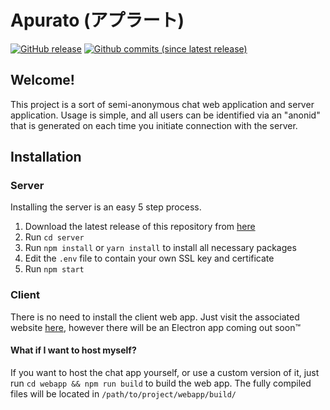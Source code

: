Apurato (アプラート)
==============
[![GitHub release](https://img.shields.io/github/release/afroraydude/anonymous-chat.svg)]() [![Github commits (since latest release)](https://img.shields.io/github/commits-since/afroraydude/anonymous-chat/latest.svg)]()

## Welcome!
This project is a sort of semi-anonymous chat web application and server application. Usage is simple, and all users can be identified via an "anonid" that is generated on each time you initiate connection with the server.


## Installation

### Server
Installing the server is an easy 5 step process.

1. Download the latest release of this repository from [here](https://github.com/afroraydude/anonymous-chat/releases/latest)
2. Run `cd server`
3. Run `npm install` or `yarn install` to install all necessary packages
4. Edit the `.env` file to contain your own SSL key and certificate
5. Run `npm start`

### Client

There is no need to install the client web app. Just visit the associated website [here](https://afro-anonchat.firebase.com), however there will be an Electron app coming out soon:tm:

#### What if I want to host myself?

If you want to host the chat app yourself, or use a custom version of it, just run `cd webapp && npm run build` to build the web app. The fully compiled files will be located in `/path/to/project/webapp/build/`
